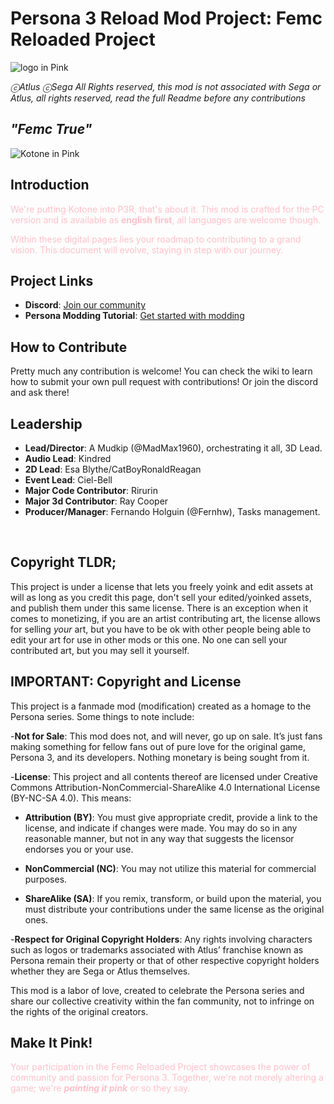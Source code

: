 # Persona 3 Reload Mod Project: Femc Reloaded Project

![logo in Pink](img/readmelogo.png)

_ⓒAtlus ⓒSega All Rights reserved, this mod is not associated with Sega or Atlus, all rights reserved, read the full Readme before any contributions_

## _"Femc True"_
![Kotone in Pink](img/readmeimg.png)

## Introduction
<foo style="color:pink;">We're putting Kotone into P3R, that's about it. This mod is crafted for the PC version and is available as **english first**, all languages are welcome though.</foo>

<foo style="color:pink;">Within these digital pages lies your roadmap to contributing to a grand vision. This document will evolve, staying in step with our journey. </foo>

## Project Links
- **Discord**: [Join our community](https://discord.gg/yxtDmX7qXd)
- **Persona Modding Tutorial**: [Get started with modding](https://gamebanana.com/tuts/17156)

## How to Contribute
Pretty much any contribution is welcome! You can check the wiki to learn how to submit your own pull request with contributions! Or join the discord and ask there!

## Leadership
- **Lead/Director**: A Mudkip (@MadMax1960), orchestrating it all, 3D Lead.
- **Audio Lead**: Kindred
- **2D Lead**: Esa Blythe/CatBoyRonaldReagan
- **Event Lead**: Ciel-Bell
- **Major Code Contributor**: Rirurin
- **Major 3d Contributor**: Ray Cooper
- **Producer/Manager**: Fernando Holguin (@Fernhw), Tasks management. 

<br/>

## Copyright TLDR; 

This project is under a license that lets you freely yoink and edit assets at will as long as you credit this page, don't sell your edited/yoinked assets, and publish them under this same license. There is an exception when it comes to monetizing, if you are an artist contributing art, the license allows for selling *your* art, but you have to be ok with other people being able to edit your art for use in other mods or this one. No one can sell your contributed art, but you may sell it yourself. 

## IMPORTANT: Copyright and License

This project is a fanmade mod (modification) created as a homage to the Persona series. Some things to note include:

-**Not for Sale**: This mod does not, and will never, go up on sale. It’s just fans making something for fellow fans out of pure love for the original game, Persona 3, and its developers. Nothing monetary is being sought from it.

-**License**: This project and all contents thereof are licensed under Creative Commons Attribution-NonCommercial-ShareAlike 4.0 International License (BY-NC-SA 4.0). This means:

- **Attribution (BY)**: You must give appropriate credit, provide a link to the license, and indicate if changes were made. You may do so in any reasonable manner, but not in any way that suggests the licensor endorses you or your use.

- **NonCommercial (NC)**: You may not utilize this material for commercial purposes.

- **ShareAlike (SA)**: If you remix, transform, or build upon the material, you must distribute your contributions under the same license as the original ones.

-**Respect for Original Copyright Holders**: Any rights involving characters such as logos or trademarks associated with Atlus’ franchise known as Persona remain their property or that of other respective copyright holders whether they are Sega or Atlus themselves.

This mod is a labor of love, created to celebrate the Persona series and share our collective creativity within the fan community, not to infringe on the rights of the original creators.


## Make It Pink!
<foo style="color:pink;">Your participation in the Femc Reloaded Project showcases the power of community and passion for Persona 3. Together, we're not merely altering a game; we're _**painting it pink**_ or so they say.</foo>
